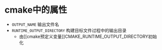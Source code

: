 # cmake中的属性

- `OUTPUT_NAME` 输出文件名
- `RUNTIME_OUTPUT_DIRECTORY` 构建目标文件过程中的输出目录
  - 由[[cmake预定义变量]]CMAKE_RUNTIME_OUTPUT_DIRECTORY初始化